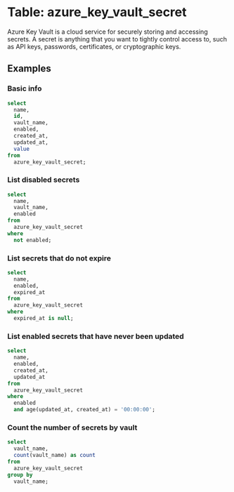 # Table: azure_key_vault_secret

Azure Key Vault is a cloud service for securely storing and accessing secrets. A secret is anything that you want to tightly control access to, such as API keys, passwords, certificates, or cryptographic keys.

## Examples

### Basic info

```sql
select
  name,
  id,
  vault_name,
  enabled,
  created_at,
  updated_at,
  value
from
  azure_key_vault_secret;
```

### List disabled secrets

```sql
select
  name,
  vault_name,
  enabled
from
  azure_key_vault_secret
where
  not enabled;
```

### List secrets that do not expire

```sql
select
  name,
  enabled,
  expired_at
from
  azure_key_vault_secret
where
  expired_at is null;
```

### List enabled secrets that have never been updated

```sql
select
  name,
  enabled,
  created_at,
  updated_at
from
  azure_key_vault_secret
where
  enabled
  and age(updated_at, created_at) = '00:00:00';
```

### Count the number of secrets by vault

```sql
select
  vault_name,
  count(vault_name) as count
from
  azure_key_vault_secret
group by
  vault_name;
```
